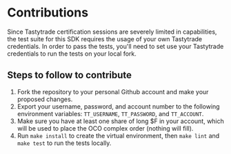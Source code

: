# Contributions

Since Tastytrade certification sessions are severely limited in capabilities, the test suite for this SDK requires the usage of your own Tastytrade credentials. In order to pass the tests, you'll need to set use your Tastytrade credentials to run the tests on your local fork.

## Steps to follow to contribute

1. Fork the repository to your personal Github account and make your proposed changes.
2. Export your username, password, and account number to the following environment variables: `TT_USERNAME`, `TT_PASSWORD`, and `TT_ACCOUNT`.
3. Make sure you have at least one share of long $F in your account, which will be used to place the OCO complex order (nothing will fill).
4. Run `make install` to create the virtual environment, then `make lint` and `make test` to run the tests locally.
